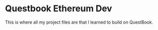 # Questbook Ethereum Dev

This is where all my project files are that I learned to build on QuestBook. 
